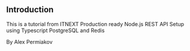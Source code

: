 ## Introduction

This is a tutorial from ITNEXT
Production ready Node.js REST API Setup using Typescript PostgreSQL and Redis

By Alex Permiakov

